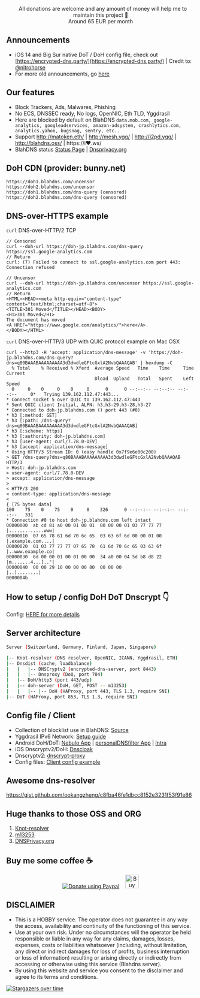 
 <p align="center">
  &nbsp;&nbsp;
  All donations are welcome and any amount of money will help me to maintain this project 🥰 
  <br> Around 65 EUR per month 
</p> 

## Announcements

* iOS 14 and Big Sur native DoT / DoH config file, check out [https://encrypted-dns.party/](https://encrypted-dns.party/) | Credit to: [@nitrohorse](https://gitlab.com/nitrohorse/ios14-encrypted-dns-mobileconfigs/-/tree/master)
* For more old announcements, go [here](https://github.com/ookangzheng/blahdns/issues/36)

## Our features

* Block Trackers, Ads, Malwares, Phishing
* No ECS, DNSSEC ready, No logs, OpenNIC, Eth TLD, Yggdrasil 
* Here are blocked by default on BlahDNS
`data.mob.com, google-analytics, googleadservices, amazon-adsystem, crashlytics.com, analytics.yahoo, bugsnag, sentry, etc.. `
* Support http://matoken.eth/ | http://mesh.ygg/ | http://i2pd.ygg/ | http://blahdns.oss/ | https://i❤.ws/
* BlahDNS status [Status Page](https://stats.blahdns.com) | [Dnsprivacy.org](https://dnsprivacy.org/jenkins/job/dnsprivacy-monitoring/)

## DoH CDN (provider: bunny.net)

```
https://doh1.blahdns.com/uncensor 
https://doh2.blahdns.com/uncensor 
https://doh1.blahdns.com/dns-query (censored)
https://doh2.blahdns.com/dns-query (censored)
```

## DNS-over-HTTPS example 

`curl` DNS-over-HTTP/2 TCP

```
// Censored 
curl --doh-url https://doh-jp.blahdns.com/dns-query https://ssl.google-analytics.com
// Return 
curl: (7) Failed to connect to ssl.google-analytics.com port 443: Connection refused

// Uncensor
curl --doh-url https://doh-jp.blahdns.com/uncensor https://ssl.google-analytics.com
// Return
<HTML><HEAD><meta http-equiv="content-type" content="text/html;charset=utf-8">
<TITLE>301 Moved</TITLE></HEAD><BODY>
<H1>301 Moved</H1>
The document has moved
<A HREF="https://www.google.com/analytics/">here</A>.
</BODY></HTML>
```

`curl` DNS-over-HTTP/3 UDP with QUIC protocol example on Mac OSX 

```
curl --http3 -H 'accept: application/dns-message' -v 'https://doh-jp.blahdns.com/dns-query?dns=q80BAAABAAAAAAAAA3d3dwdleGFtcGxlA2NvbQAAAQAB' | hexdump -C
  % Total    % Received % Xferd  Average Speed   Time    Time     Time  Current
                                 Dload  Upload   Total   Spent    Left  Speed
  0     0    0     0    0     0      0      0 --:--:-- --:--:-- --:--:--     0*   Trying 139.162.112.47:443...
* Connect socket 5 over QUIC to 139.162.112.47:443
* Sent QUIC client Initial, ALPN: h3,h3-29,h3-28,h3-27
* Connected to doh-jp.blahdns.com () port 443 (#0)
* h3 [:method: GET]
* h3 [:path: /dns-query?dns=q80BAAABAAAAAAAAA3d3dwdleGFtcGxlA2NvbQAAAQAB]
* h3 [:scheme: https]
* h3 [:authority: doh-jp.blahdns.com]
* h3 [user-agent: curl/7.78.0-DEV]
* h3 [accept: application/dns-message]
* Using HTTP/3 Stream ID: 0 (easy handle 0x7f9e6e00c200)
> GET /dns-query?dns=q80BAAABAAAAAAAAA3d3dwdleGFtcGxlA2NvbQAAAQAB HTTP/3
> Host: doh-jp.blahdns.com
> user-agent: curl/7.78.0-DEV
> accept: application/dns-message
>
< HTTP/3 200
< content-type: application/dns-message
<
{ [75 bytes data]
100    75    0    75    0     0    326      0 --:--:-- --:--:-- --:--:--   331
* Connection #0 to host doh-jp.blahdns.com left intact
00000000  ab cd 81 a0 00 01 00 01  00 00 00 01 03 77 77 77  |.............www|
00000010  07 65 78 61 6d 70 6c 65  03 63 6f 6d 00 00 01 00  |.example.com....|
00000020  01 03 77 77 77 07 65 78  61 6d 70 6c 65 03 63 6f  |..www.example.co|
00000030  6d 00 00 01 00 01 00 00  34 a0 00 04 5d b8 d8 22  |m.......4...].."|
00000040  00 00 29 10 00 00 00 80  00 00 00                 |..)........|
0000004b

```

## How to setup / config DoH DoT Dnscrypt 👇
Config: [HERE for more details](https://github.com/ookangzheng/blahdns/tree/master/server-conf)


## Server architecture

```bash
Server (Switzerland, Germany, Finland, Japan, Singapore)

|-- Knot-resolver (DNS resolver, OpenNIC, ICANN, Yggdrasil, ETH)
|-- Dnsdist (cache, loadbalance)
|   |   |-- DNSCryptv2 (encrypted-dns-server, port 8443)
|   |   |-- Dnsproxy (DoQ, port 784)
|   |-- DoH/http3 (port 443/udp)
|   |-- doh-server (DoH, GET, POST -- m13253)
|   |   |-- |-- DoH (HAProxy, port 443, TLS 1.3, require SNI)
|-- DoT (HAProxy, port 853, TLS 1.3, require SNI)

```

## Config file / Client
* Collection of blocklist use in BlahDNS: [Source](https://github.com/ookangzheng/blahdns/raw/master/hosts/source.txt) 
* Yggdrasil IPv6 Network: [Setup guide](https://github.com/ookangzheng/blahdns/blob/master/client-conf/yggdrasil.md)
* Android DoH/DoT: [Nebulo App](https://play.google.com/store/apps/details?id=com.frostnerd.smokescreen) | [personalDNSfilter App](https://zenz-solutions.de/personaldnsfilter/) | [Intra](https://play.google.com/store/apps/details?id=app.intra)
* iOS Dnscryptv2/DoH: [Dnscloak](https://itunes.apple.com/app/dnscloak-secure-dns-client/id1452162351)
* Dnscryptv2: [dnscrypt-proxy](https://github.com/DNSCrypt/dnscrypt-proxy)
* Config files: [ Client config example ](https://github.com/ookangzheng/blahdns/tree/master/client-conf)

## Awesome dns-resolver
https://gist.github.com/ookangzheng/c8fba46fe1dbcc8152e3231f53f91e86

## Huge thanks to those OSS and ORG
1. [Knot-resolver](https://github.com/CZ-NIC/knot-resolver)
2. [m13253](https://github.com/m13253/dns-over-https)
3. [DNSPrivacy.org](https://dnsprivacy.org)

## Buy me some coffee :coffee: 

<p align="center">  
  <a href="https://www.paypal.com/paypalme/okz5289tw?locale.x=en_GB"><img alt="Donate using Paypal" src="https://www.paypalobjects.com/en_US/i/btn/btn_donateCC_LG.gif"></a>
  &nbsp;&nbsp;
  <a href='https://ko-fi.com/P5P4GPQ8' target='_blank'><img height='36' style='border:0px;height:36px;' src='https://az743702.vo.msecnd.net/cdn/kofi4.png?v=0' border='0' alt='Buy Me a Coffee at ko-fi.com' /></a>
</p>

## DISCLAIMER
* This is a HOBBY service. The operator does not guarantee in any way the access, availability and continuity of the functioning of this service. 
* Use at your own risk. Under no circumstances will the operator be held responsible or liable in any way for any claims, damages, losses, expenses, costs or liabilities whatsoever (including, without limitation, any direct or indirect damages for loss of profits, business interruption or loss of information) resulting or arising directly or indirectly from accessing or otherwise using this service (Blahdns server).
* By using this website and service you consent to the disclaimer and agree to its terms and conditions.

[![Stargazers over time](https://starchart.cc/ookangzheng/blahdns.svg)](https://starchart.cc/ookangzheng/blahdns)
